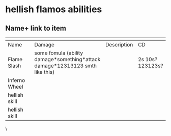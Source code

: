 # hellish flamos abilities

Name+ link to item\
 <a href="#article-title" id="article-title"></a>
-------------------------------------------------

<table data-header-hidden><thead><tr><th width="176"></th><th></th><th></th><th></th></tr></thead><tbody><tr><td>Name</td><td>Damage</td><td>Description</td><td>CD</td></tr><tr><td>Flame Slash</td><td>some fomula (ability damage*something*attack damage*12313123 smth like this)</td><td></td><td>2s 10s? 123123s?</td></tr><tr><td>Inferno Wheel</td><td></td><td></td><td></td></tr><tr><td>hellish skill</td><td></td><td></td><td></td></tr><tr><td>hellish skill</td><td></td><td></td><td></td></tr></tbody></table>

\
